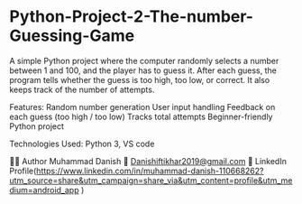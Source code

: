 # Python-Project-2-The-number-Guessing-Game
A simple Python project where the computer randomly selects a number between 1 and 100, and the player has to guess it. After each guess, the program tells whether the guess is too high, too low, or correct. It also keeps track of the number of attempts.

Features:
Random number generation
User input handling
Feedback on each guess (too high / too low)
Tracks total attempts
Beginner-friendly Python project

Technologies Used:
Python 3, VS code

👨‍💻 Author Muhammad Danish 📧 Danishiftikhar2019@gmail.com 💼 LinkedIn Profile(https://www.linkedin.com/in/muhammad-danish-110668262?utm_source=share&utm_campaign=share_via&utm_content=profile&utm_medium=android_app )
